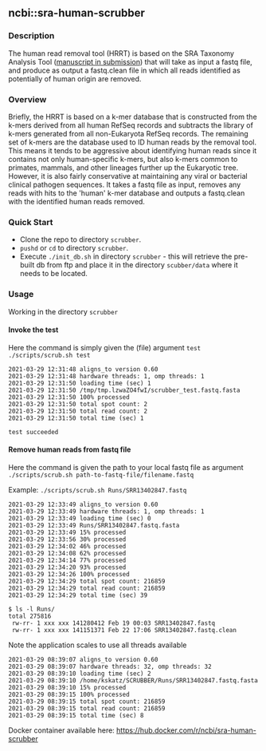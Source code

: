 ## ncbi::sra-human-scrubber 
### Description
The human read removal tool (HRRT) is based on the SRA Taxonomy Analysis Tool ([manuscript in submission](https://biorxiv.org/cgi/content/short/2021.02.16.431451v2)) that will take as input a fastq file, and produce as output a fastq.clean file in which all reads identified as potentially of human origin are removed.
### Overview
Briefly, the HRRT is based on a k-mer database that is constructed from the k-mers derived from all human RefSeq records and subtracts the library of k-mers generated from all non-Eukaryota RefSeq records. The remaining set of k-mers are the database used to ID human reads by the removal tool. This means it tends to be aggressive about identifying human reads since it contains not only human-specific k-mers, but also k-mers common to primates, mammals, and other lineages further up the Eukaryotic tree. However, it is also fairly conservative at maintaining any viral or bacterial clinical pathogen sequences. It takes a fastq file as input, removes any reads with hits to the 'human' k-mer database and outputs a fastq.clean with the identified human reads removed. 
### Quick Start
* Clone the repo to directory `scrubber`.
* `pushd` or `cd` to directory `scrubber`.
* Execute `./init_db.sh` in directory `scrubber` - this will retrieve the pre-built db from ftp and place it in the directory `scubber/data` where it needs to be located.



### Usage
Working in the directory `scrubber`
#### Invoke the test 
Here the command is simply given the (file) argument `test`
`./scripts/scrub.sh test`

```
2021-03-29 12:31:48	aligns_to version 0.60
2021-03-29 12:31:48	hardware threads: 1, omp threads: 1
2021-03-29 12:31:50	loading time (sec) 1
2021-03-29 12:31:50	/tmp/tmp.lzwaZO4fwI/scrubber_test.fastq.fasta
2021-03-29 12:31:50	100% processed
2021-03-29 12:31:50	total spot count: 2
2021-03-29 12:31:50	total read count: 2
2021-03-29 12:31:50	total time (sec) 1

test succeeded
```

#### Remove human reads from fastq file

Here the command is given the path to your local fastq file as argument
`./scripts/scrub.sh path-to-fastq-file/filename.fastq`

Example:
`./scripts/scrub.sh Runs/SRR13402847.fastq`

```
2021-03-29 12:33:49	aligns_to version 0.60
2021-03-29 12:33:49	hardware threads: 1, omp threads: 1
2021-03-29 12:33:49	loading time (sec) 0
2021-03-29 12:33:49	Runs/SRR13402847.fastq.fasta
2021-03-29 12:33:49	15% processed
2021-03-29 12:33:56	30% processed
2021-03-29 12:34:02	46% processed
2021-03-29 12:34:08	62% processed
2021-03-29 12:34:14	77% processed
2021-03-29 12:34:20	93% processed
2021-03-29 12:34:26	100% processed
2021-03-29 12:34:29	total spot count: 216859
2021-03-29 12:34:29	total read count: 216859
2021-03-29 12:34:29	total time (sec) 39

```

```
$ ls -l Runs/
total 275816
 rw-rr- 1 xxx xxx 141280412 Feb 19 00:03 SRR13402847.fastq
 rw-rr- 1 xxx xxx 141151371 Feb 22 17:06 SRR13402847.fastq.clean
```
Note the application scales to use all threads available

```
2021-03-29 08:39:07	aligns_to version 0.60
2021-03-29 08:39:07	hardware threads: 32, omp threads: 32
2021-03-29 08:39:10	loading time (sec) 2
2021-03-29 08:39:10	/home/kskatz/SCRUBBER/Runs/SRR13402847.fastq.fasta
2021-03-29 08:39:10	15% processed
2021-03-29 08:39:15	100% processed
2021-03-29 08:39:15	total spot count: 216859
2021-03-29 08:39:15	total read count: 216859
2021-03-29 08:39:15	total time (sec) 8
```
Docker container available here: https://hub.docker.com/r/ncbi/sra-human-scrubber
